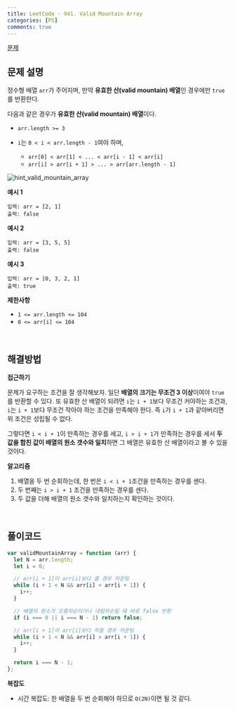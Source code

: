 ```yaml
---
title: LeetCode - 941. Valid Mountain Array
categories: [PS]
comments: true
---
```


[문제](https://leetcode.com/problems/valid-mountain-array/)

## 문제 설명

정수형 배열 `arr`가 주어지며, 만약 **유효한 산(valid mountain) 배열**인 경우에만 `true`를 반환한다.

다음과 같은 경우가 **유효한 산(valid mountain) 배열**이다.

- `arr.length >= 3`
- `i`는 `0 < i < arr.length - 1`여야 하며,

  - `arr[0] < arr[1] < ... < arr[i - 1] < arr[i]`
  - `arr[i] > arr[i + 1] > ... > arr[arr.length - 1]`

![hint_valid_mountain_array](https://user-images.githubusercontent.com/76833697/123541089-76443f00-d77d-11eb-8261-4cc234fa8528.png)

**예시 1**

```
입력: arr = [2, 1]
출력: false
```

**예시 2**

```
입력: arr = [3, 5, 5]
출력: false
```

**예시 3**

```
입력: arr = [0, 3, 2, 1]
출력: true
```

**제한사항**

- `1 <= arr.length <= 104`
- `0 <= arr[i] <= 104`

<br>

## 해결방법

**접근하기**

문제가 요구하는 조건을 잘 생각해보자.
일단 **배열의 크기는 무조건 3 이상**이여야 `true`를 반환할 수 있다.
또 유효한 산 배열이 되려면 `i`는 `i + 1`보다 무조건 커야하는 조건과, `i`는 `i + 1`보다 무조건 작아야 하는 조건을 만족해야 한다. 즉 `i`가 `i + 1`과 같아버리면 위 조건은 성립될 수 없다.

그렇다면 `i < i + 1`이 만족하는 경우를 세고, `i > i + 1`가 만족하는 경우를 세서 **두 값을 합친 값이 배열의 원소 갯수와 일치**하면 그 배열은 유효한 산 배열이라고 볼 수 있을 것이다.

**알고리즘**

1. 배열을 두 번 순회하는데, 한 번은 `i < i + 1`조건을 만족하는 경우를 센다.
2. 두 번째는 `i > i + 1` 조건을 만족하는 경우를 센다.
3. 두 값을 더해 배열의 원소 갯수와 일치하는지 확인하는 것이다.

<br>

## 풀이코드

```js
var validMountainArray = function (arr) {
  let N = arr.length;
  let i = 0;

  // arr[i + 1]이 arr[i]보다 클 경우 카운팅
  while (i + 1 < N && arr[i] < arr[i + 1]) {
    i++;
  }

  // 배열의 원소가 오름차순이거나 내림차순일 때 바로 false 반환
  if (i === 0 || i === N - 1) return false;

  // arr[i + 1]이 arr[i]보다 작을 경우 카운팅
  while (i + 1 < N && arr[i] > arr[i + 1]) {
    i++;
  }

  return i === N - 1;
};
```

**복잡도**

- 시간 복잡도: 한 배열을 두 번 순회해야 하므로 `O(2N)`이면 될 것 같다.

